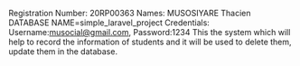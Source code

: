 Registration Number: 20RP00363
Names: MUSOSIYARE Thacien
DATABASE NAME=simple_laravel_project
Credentials: Username:musocial@gmail.com, Password:1234
This the system which will help to record the information of students 
and it will be used to delete them, update them in the database.